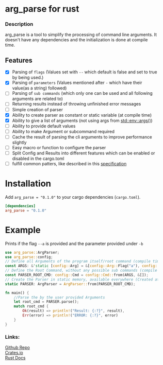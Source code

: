 # arg_parse for rust
### Description
arg_parse is a tool to simplify the processing of command line arguments. It doesn't have any dependencies and the initialization is done at compile time.

## Features
- [x] Parsing of `flags` (Values set with `--` which default is false and set to true by being used.)
- [x] Parsing of `parameters` (Values mentioned after `-` which have their value(as a string) followed)
- [ ] Parsing of `sub commands` (which only one can be used and all following arguments are related to)
- [ ] Returning results instead of throwing unfinished error messages
- [ ] Simple creation of parser
- [x] Ability to create parser as constant or static variable (at compile time)
- [x] Ability to give a list of arguments (not using args from [std::env::args()](std::env::args()))
- [ ] Ability to provide default values
- [ ] Ability to make Argument or subcommand required
- [ ] Cache the result of parsing the cli arguments to improve performance slightly
- [ ] Easy macro or function to configure the parser
- [ ] Split Config and Results into different features which can be enabled or disabled in the cargo.toml
- [ ] fulfill  common patters, like described in this [specification](https://gist.github.com/pksunkara/1485856)

# Installation
Add `arg_parse = "0.1.0"` to your cargo dependencies (`cargo.toml`).
```toml
[dependencies]
arg_parse = "0.1.0"
```

 # Example
 Prints if the flag `--a` is provided and the parameter provided under `-b`
 ```rust
 use arg_parse::ArgParser;
 use arg_parse::config;
 // Define all Arguments of the program itself/root command (compile time)
 const ARGS: &'static [config::Arg] = &[config::Arg::Flag("a"), config::Arg::Parameter("b")];
 // Define the Root Command, without any possible sub commands (compile time)
 const PARSER_ROOT_CMD: config::Cmd = config::Cmd::from(ARGS, &[]);
 // Create the Parser in static memory, available everywhere (Created at compile time)
 static PARSER: ArgParser = ArgParser::from(PARSER_ROOT_CMD);
 
 fn main() {
     //Parse the by the user provided Arguments
     let root_cmd = PARSER.parse();
     match root_cmd {
         Ok(result) => println!("Result: {:?}", result),
         Err(error) => println!("ERROR: {:?}", error)
     }
 }
 ```

### Links:
[Github Repo](https://github.com/oxydemeton/arg_parse/) <br>
[Crates.io](https://crates.io/crates/arg_parse)<br>
[Rust Docs](https://docs.rs/arg_parse/latest/arg_parse/)